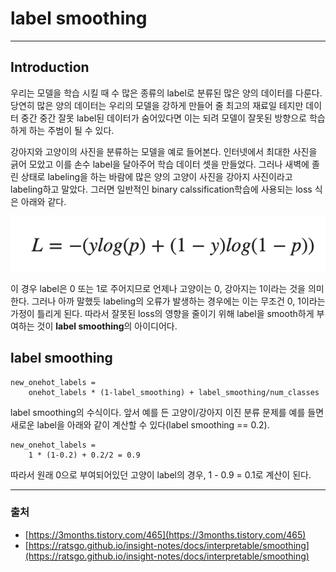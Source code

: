 # label smoothing #
-----
## Introduction

 우리는 모델을 학습 시킬 때 수 많은 종류의 label로 분류된 많은 양의 데이터를 다룬다. 당연히 많은 양의 데이터는 우리의 모델을 강하게 만들어 줄 최고의 재료일 테지만 데이터 중간 중간 잘못 label된 데이터가 숨어있다면 이는 되려 모델이 잘못된 방향으로 학습하게 하는 주범이 될 수 있다. 

 강아지와 고양이의 사진을 분류하는 모델을 예로 들어본다. 인터넷에서 최대한 사진을 긁어 모았고 이를 손수 label을 달아주어 학습 데이터 셋을 만들었다. 그러나 새벽에 졸린 상태로 labeling을 하는 바람에 많은 양의 고양이 사진을 강아지 사진이라고 labeling하고 말았다. 그러면 일반적인 binary calssification학습에 사용되는 loss 식은 아래와 같다.

<img src = '/image/2021_03_28_1.png'>

이 경우 label은 0 또는 1로 주어지므로 언제나 고양이는 0, 강아지는 1이라는 것을 의미한다. 그러나 아까 말했듯 labeling의 오류가 발생하는 경우에는 이는 무조건 0, 1이라는 가정이 틀리게 된다. 따라서 잘못된 loss의 영향을 줄이기 위해 label을 smooth하게 부여하는 것이 **label smoothing**의 아이디어다.

## label smoothing

 

```
new_onehot_labels = 
    onehot_labels * (1-label_smoothing) + label_smoothing/num_classes
```

label smoothing의 수식이다. 앞서 예를 든 고양이/강아지 이진 분류 문제를 예를 들면 새로운 label을 아래와 같이 계산할 수 있다(label smoothing == 0.2).

```
new_onehot_labels = 
    1 * (1-0.2) + 0.2/2 = 0.9
```

따라서 원래 0으로 부여되어있던 고양이 label의 경우, 1 - 0.9 = 0.1로 계산이 된다. 

---

### 출처

- [https://3months.tistory.com/465](https://3months.tistory.com/465)
- [https://ratsgo.github.io/insight-notes/docs/interpretable/smoothing](https://ratsgo.github.io/insight-notes/docs/interpretable/smoothing)